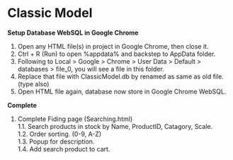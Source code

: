 # Classic Model

<b>Setup Database WebSQL in Google Chrome</b>
1. Open any HTML file(s) in project in Google Chrome, then close it.
2. Ctrl + R (Run) to open %appdata% and backstep to AppData folder.
3. Following to Local > Google > Chrome > User Data > Default > databases > file_0, you will see a file in this folder.
4. Replace that file with ClassicModel.db by renamed as same as old file. (type also)
5. Open HTML file again, database now store in Google Chrome WebSQL.

<b>Complete</b>
1. Complete Fiding page (Searching.html)
  <br>1.1. Search products in stock by Name, ProductID, Catagory, Scale.
  <br>1.2. Order sorting. (0-9, A-Z)
  <br>1.3. Popup for description.
  <br>1.4. Add search product to cart.
